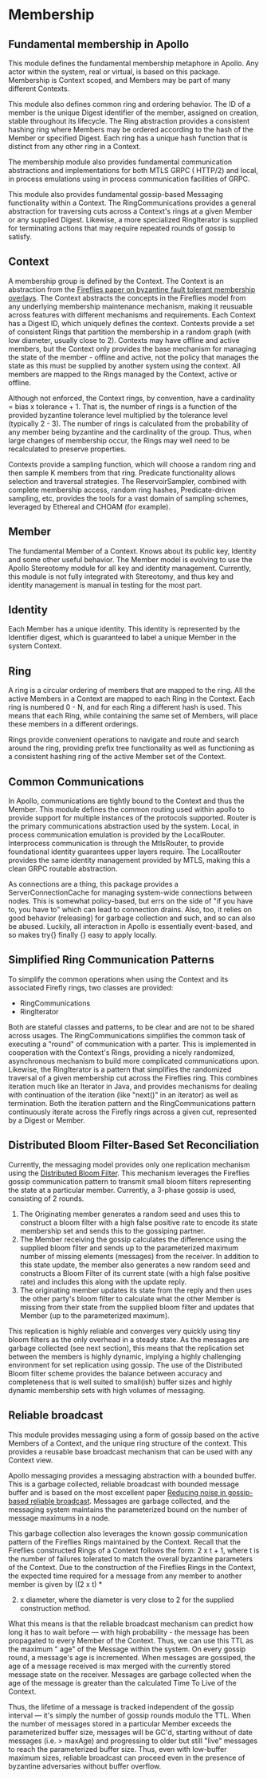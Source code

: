 # Membership

## Fundamental membership in Apollo

This module defines the fundamental membership metaphore in Apollo. Any actor within the system, real or virtual, is
based on this package. Membership is Context scoped, and Members may be part of many different Contexts.

This module also defines common ring and ordering behavior. The ID of a member is the unique Digest identifier of the
member, assigned on creation, stable throughout its lifecycle. The Ring abstraction provides a consistent hashing ring
where Members may be ordered according to the hash of the Member or specified Digest. Each ring has a unique hash
function that is distinct from any other ring in a Context.

The membership module also provides fundamental communication abstractions and implementations for both MTLS GRPC (
HTTP/2) and local, in process emulations using in process communication facilities of GRPC.

This module also provides fundamental gossip-based Messaging functionality within a Context. The RingCommunications
provides a general abstraction for traversing cuts across a Context's rings at a given Member or any supplied Digest.
Likewise, a more specialized RingIterator is supplied for terminating actions that may require repeated rounds of gossip
to satisfy.

## Context

A membership group is defined by the Context. The Context is an abstraction from
the [Fireflies paper on byzantine fault tolerant membership overlays](https://ymsir.com/papers/fireflies-tocs.pdf). The
Context abstracts the concepts in the Fireflies model from any underlying membership maintenance mechanism, making it
reusuable across features with different mechanisms and requirements. Each Context has a Digest ID, which uniquely
defines the context. Contexts provide a set of consistent Rings that partition the membership in a random graph (with
low diameter, usually close to 2). Contexts may have offline and active members, but the Context only provides the base
mechanism for managing the state of the member - offline and active, not the policy that manages the state as this must
be supplied by another system using the context. All members are mapped to the Rings managed by the Context, active or
offline.

Although not enforced, the Context rings, by convention, have a cardinality = bias x tolerance + 1. That is, the number
of rings is a function of the provided byzantine tolerance level multiplied by the tolerance level (typically 2 - 3).
The number of rings is calculated from the probability of any member being byzantine and the cardinality of the group.
Thus, when large changes of membership occur, the Rings may well need to be recalculated to preserve properties.

Contexts provide a sampling function, which will choose a random ring and then sample K members from that ring.
Predicate functionality allows selection and traversal strategies. The ReservoirSampler, combined with complete
membership access, random ring hashes, Predicate-driven sampling, etc, provides the tools for a vast domain of sampling
schemes, leveraged by Ethereal and CHOAM (for example).

## Member

The fundamental Member of a Context. Knows about its public key, Identity and some other useful behavior. The Member
model is evolving to use the Apollo Stereotomy module for all key and identity management. Currently, this module is not
fully integrated with Stereotomy, and thus key and identity management is manual in testing for the most part.

## Identity

Each Member has a unique identity. This identity is represented by the Identifier digest, which is guaranteed to label a
unique Member in the system Context.

## Ring

A ring is a circular ordering of members that are mapped to the ring. All the active Members in a Context are mapped to
each Ring in the Context. Each ring is numbered 0 - N, and for each Ring a different hash is used. This means that each
Ring, while containing the same set of Members, will place these members in a different orderings.

Rings provide convenient operations to navigate and route and search around the ring, providing prefix tree
functionality as well as functioning as a consistent hashing ring of the active Member set of the Context.

## Common Communications

In Apollo, communications are tightly bound to the Context and thus the Member. This module defines the common routing
used within apollo to provide support for multiple instances of the protocols supported.
Router is the primary communications abstraction used by the system. Local, in process communication emulation is
provided by the LocalRouter. Interprocess communication is through the MtlsRouter, to provide
foundational identity guarantees upper layers require. The LocalRouter provides the same identity management provided by
MTLS, making this a clean GRPC routable abstraction.

As connections are a thing, this package provides a ServerConnectionCache for managing system-wide connections between
nodes. This is somewhat policy-based, but errs on the side of "if you have to, you have to"
which can lead to connection drains. Also, too, it relies on good behavior (releasing) for garbage collection and such,
and so can also be abused. Luckily, all interaction in Apollo is essentially
event-based, and so makes try{} finally {} easy to apply locally.

## Simplified Ring Communication Patterns

To simplify the common operations when using the Context and its associated Firefly rings, two classes are provided:

- RingCommunications
- RingIterator

Both are stateful classes and patterns, to be clear and are not to be shared across usages. The RingCommunications
simplifies the common task of executing a "round" of communication with a parter. This is implemented in cooperation
with the Context's Rings, providing a nicely randomized, asynchronous mechanism to build more complicated communications
upon. Likewise, the RingIterator is a pattern that simplifies the randomized traversal of a given membership cut
across the Fireflies ring. This combines iteration much like an Iterator in Java, and provides mechanisms for dealing
with continuation of the iteration (like "next()" in an iterator) as well as termination. Both the iteration pattern and
the RingCommunications pattern continuously iterate across the Firefly rings across a given cut, represented by a Digest
or Member.

## Distributed Bloom Filter-Based Set Reconciliation

Currently, the messaging model provides only one replication mechanism using
the [Distributed Bloom Filter](https://arxiv.org/abs/1910.07782). This mechanism leverages the Fireflies gossip
communication pattern to transmit small bloom filters representing the state at a particular member. Currently, a
3-phase gossip is used, consisting of 2 rounds.

1. The Originating member generates a random seed and uses this to construct a bloom filter with a high false positive
   rate
   to encode its state membership set and sends this to the gossiping partner.
2. The Member receiving the gossip calculates the difference using the supplied bloom filter and sends up to the
   parameterized maximum number of missing elements (messages) from the receiver. In addition to this state update, the
   member also generates a new random seed and constructs a Bloom Filter of its current state (with a high false
   positive rate) and includes this along with the update reply.
3. The originating member updates its state from the reply and then uses the other party's bloom filter to calculate
   what the other Member is missing from their state from the supplied bloom filter and updates that Member (up to the
   parameterized maximum).

This replication is highly reliable and converges very quickly using tiny bloom filters as the only overhead in
a steady state. As the messages are garbage collected (see next section), this means that the replication set between
the
members is highly dynamic, implying a highly challenging environment for set replication using gossip. The use of the
Distributed Bloom filter scheme provides the balance between accuracy and completeness that is well suited to small(ish)
buffer sizes and highly dynamic membership sets with high volumes of messaging.

## Reliable broadcast

This module provides messaging using a form of gossip based on the active Members of a Context, and the unique ring
structure of the context. This provides a reusable base broadcast mechanism that can be used with any Context view.

Apollo messaging provides a messaging abstraction with a bounded buffer. This is a garbage collected, reliable broadcast
with bounded message buffer and is based on the most excellent
paper [Reducing noise in gossip-based reliable broadcast](https://citeseerx.ist.psu.edu/viewdoc/summary?doi=10.1.1.575.3297).
Messages are garbage collected, and the messaging system maintains the parameterized bound on the number of message
maximums in a node.

This garbage collection also leverages the known gossip communication pattern of the Fireflies Rings maintained by the
Context. Recall that the Fireflies constructed Rings of a Context follows the form: 2 x t + 1, where t is the number of
failures tolerated to match the overall byzantine parameters of the Context. Due to the construction of the Fireflies
Rings in the Context, the expected time required for a message from any member to another member is given by ((2 x t) *

2) x diameter, where the diameter is very close to 2 for the supplied construction method.

What this means is that the reliable broadcast mechanism can predict how long it has to wait before — with high
probability - the message has been propagated to every Member of the Context. Thus, we can use this TTL as the maximum "
age" of the Message within the system. On every gossip round, a message's age is incremented. When messages are
gossiped, the age of a message received is max merged with the currently stored message state on the receiver. Messages
are garbage collected when the age of the message is greater than the calculated Time To Live of the Context.

Thus, the lifetime of a message is tracked independent of the gossip interval — it's simply the number of gossip rounds
modulo the TTL. When the number of messages stored in a particular Member exceeds the parameterized buffer size,
messages will be GC'd, starting without of date messages (i.e. > maxAge) and progressing to older but still "live"
messages to reach the parameterized buffer size. Thus, even with low-buffer maximum sizes, reliable broadcast can
proceed
even in the presence of byzantine adversaries without buffer overflow.

